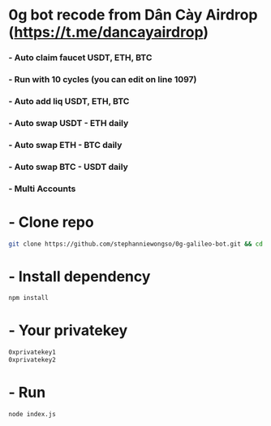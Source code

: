 # 0g bot recode from Dân Cày Airdrop (https://t.me/dancayairdrop)


### - Auto claim faucet USDT, ETH, BTC 
### - Run with 10 cycles (you can edit on line 1097)
### - Auto add liq USDT, ETH, BTC 
### - Auto swap USDT - ETH daily
### - Auto swap ETH - BTC daily
### - Auto swap BTC - USDT daily
### - Multi Accounts



# - Clone repo
```bash
git clone https://github.com/stephanniewongso/0g-galileo-bot.git && cd 0g-galileo-bot
```
# - Install dependency
```bash
npm install
```
# - Your privatekey
```bash
0xprivatekey1
0xprivatekey2
```
# - Run
```bash
node index.js
```
